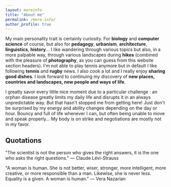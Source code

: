 ```yaml
---
layout: moreinfo
title: "About me"
permalink: /more-info/
author_profile: true
---
```


My main personality trait is certainly <important>curiosity</important>. For **biology** and **computer science** of course, but also for **pedagogy**, **urbanism**, **architecture**, **linguistics**, **history**... I like wandering through various topics but also, in a more palpable way, through various landscapes during **hikes** (combined with the pleasure of **photography**, as you can guess from this website section headers). I'm not able to play tennis anymore but in default I like following **tennis** and **rugby** news. I also cook a lot and I really enjoy **sharing good dishes**. I look forward to continuing my discovery of **new places, countries and landscapes, new people and ways of life**.

I greatly savor every little nice moment due to a particular challenge : an orphan disease greatly limits my daily life and disrupts it in an always unpredictable way. But that hasn't stopped me from getting here! Just don't be surprised by my energy and ability changes depending on the day or hour. Bouncy and full of life whenever I can, but often being unable to move and speak properly... My body is on strike and negotiations are mostly not in my favor.

## Quotations

"The scientist is not the person who gives the right answers, it is the one who asks the right questions." ― Claude Lévi-Strauss

"A woman is human. She is not better, wiser, stronger, more intelligent, more creative, or more responsible than a man. Likewise, she is never less. Equality is a given. A woman is human." ― Vera Nazarian
